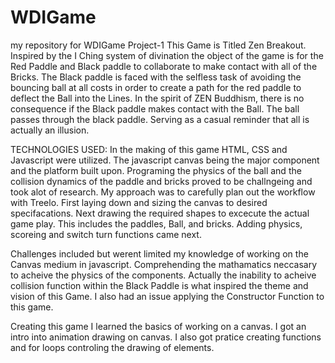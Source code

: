 # WDIGame
my repository for WDIGame Project-1
This Game is Titled Zen Breakout. Inspired by the I Ching system of divination the object of the game is for the Red Paddle and Black paddle to collaborate to make contact with all of the Bricks. The Black paddle is faced with the selfless task of avoiding the bouncing ball at all costs in order to create a path for the red paddle to deflect the Ball into the Lines. In the spirit of ZEN Buddhism, there is no consequence if the Black paddle makes contact with the Ball. The ball passes through the black paddle. Serving as a casual reminder that all is actually an illusion.

TECHNOLOGIES USED: In the making of this game HTML, CSS and Javascript were utilized. The javascript canvas being the major component and the platform built upon. Programing the physics of the ball and the collision dynamics of the paddle and bricks proved to be challngeing and took alot of research. My approach was to carefully plan out the workflow with Treelo. First laying down and sizing the canvas to desired specifacations. Next drawing the required shapes to excecute the actual game play. This includes the paddles, Ball, and bricks. Adding physics, scoreing and switch turn functions came next.

Challenges included but werent limited my knowledge of working on the Canvas medium in javascript. Comprehending the mathamatics neccasary to acheive the physics of the components. Actually the inability to acheive collision function within the Black Paddle is what inspired the theme and vision of this Game. I also had an issue applying the Constructor Function to this game.

Creating this game I learned the basics of working on a canvas. I got an intro into animation drawing on canvas. I also got pratice creating functions and for loops controling the drawing of elements.
